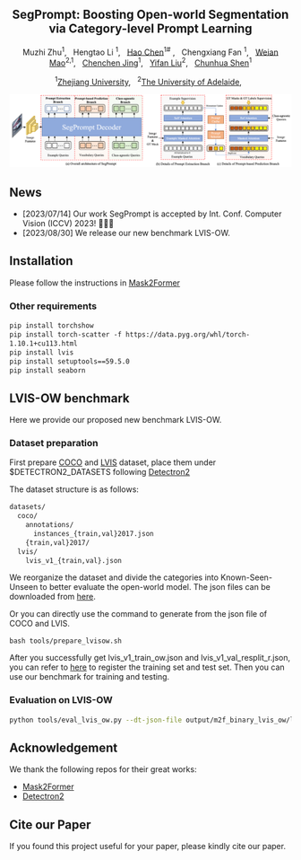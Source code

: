 
<div align="center">

<h2>SegPrompt: Boosting Open-world Segmentation via Category-level Prompt Learning</h2>

Muzhi Zhu<sup>1</sup>, &nbsp; Hengtao Li <sup>1</sup>, &nbsp; [Hao Chen](https://stan-haochen.github.io/)<sup>1#</sup> , &nbsp;  Chengxiang Fan <sup>1</sup>, &nbsp; [Weian Mao](https://scholar.google.com/citations?user=Qu-QXTsAAAAJ)<sup>2,1</sup>, &nbsp; 
[Chenchen Jing](https://jingchenchen.github.io/)<sup>1</sup>, &nbsp; [Yifan Liu](https://irfanicmll.github.io/)<sup>2</sup>, &nbsp;  [Chunhua Shen](https://cshen.github.io/)<sup>1</sup>

<sup>1</sup>[Zhejiang University](https://github.com/aim-uofa), &nbsp;  <sup>2</sup>[The University of Adelaide](https://www.adelaide.edu.au/), &nbsp; 



<img src="assets/framework.png" width="800"/>


</div>

## News

- [2023/07/14] Our work SegPrompt is accepted by Int. Conf. Computer Vision (ICCV) 2023! 🎉🎉🎉
- [2023/08/30] We release our new benchmark LVIS-OW.

## Installation
Please follow the instructions in [Mask2Former](https://github.com/facebookresearch/Mask2Former)

### Other  requirements
```
pip install torchshow
pip install torch-scatter -f https://data.pyg.org/whl/torch-1.10.1+cu113.html
pip install lvis
pip install setuptools==59.5.0
pip install seaborn
```


## LVIS-OW benchmark
Here we provide our proposed new benchmark LVIS-OW. 

### Dataset preparation
First prepare [COCO](https://cocodataset.org/#download) and  [LVIS](https://www.lvisdataset.org/dataset) dataset, place them under $DETECTRON2_DATASETS following [Detectron2](https://github.com/facebookresearch/detectron2/tree/main/datasets)

The dataset structure is as follows:
```
datasets/
  coco/
    annotations/
      instances_{train,val}2017.json
    {train,val}2017/
  lvis/
    lvis_v1_{train,val}.json
```

We reorganize the dataset and divide the categories into Known-Seen-Unseen to better evaluate the open-world model.
The json files can be downloaded from [here](https://drive.google.com/drive/folders/1qNRQbzM4LbNwnQHdIGPgc0iCqiP0GWwO?usp=sharing).

Or you can directly use the command to generate from the json file of COCO and LVIS. 
```
bash tools/prepare_lvisow.sh 
```

After you successfully get lvis_v1_train_ow.json and lvis_v1_val_resplit_r.json, you can refer to [here](https://github.com/facebookresearch/detectron2/blob/main/detectron2/data/datasets/lvis.py)
to register the training set and test set. Then you can use our benchmark for training and testing.

### Evaluation on LVIS-OW
```bash
python tools/eval_lvis_ow.py --dt-json-file output/m2f_binary_lvis_ow/lvis_r/inference/lvis_instances_results.json
```


## Acknowledgement
We thank the following repos for their great works:
- [Mask2Former](https://github.com/facebookresearch/Mask2Former)
- [Detectron2](https://github.com/facebookresearch/detectron2)


## Cite our Paper

If you found this project useful for your paper, please kindly cite our paper.

